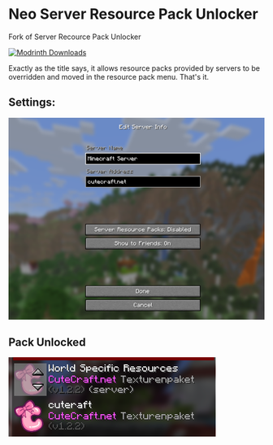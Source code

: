 # Neo Server Resource Pack Unlocker
Fork of Server Recource Pack Unlocker

[![Modrinth Downloads](https://img.shields.io/modrinth/dt/neo-server-pack-unlocker?label=modrinth%20downloads&style=for-the-badge&color=5da545)](https://modrinth.com/mod/neo-server-pack-unlocker)

Exactly as the title says, it allows resource packs provided by servers to be overridden and moved in the resource pack menu. That's it.

## Settings:
![Settings](assets/settings.png)

## Pack Unlocked
![Pack Unlocked](assets/pack-unlocked.png)
